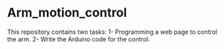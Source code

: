 # Arm_motion_control
This repository contains two tasks: 1- Programming a web page to control the arm. 2- Write the Arduino code for the control.
